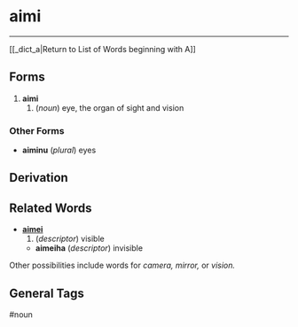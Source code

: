 # aimi
---
[[_dict_a|Return to List of Words beginning with A]]

## Forms
1. **aimi**
	1. (_noun_) eye, the organ of sight and vision

### Other Forms

- **aiminu** (_plural_) eyes

## Derivation

## Related Words

- **[aimei](aimei.md)**
	1. (_descriptor_) visible
	- **aimeiha** (_descriptor_) invisible

 Other possibilities include words for _camera, mirror,_ or _vision._

## General Tags

#noun
